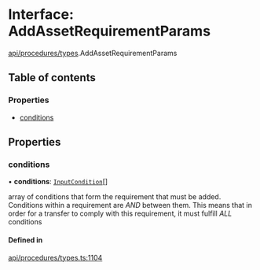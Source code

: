 # Interface: AddAssetRequirementParams

[api/procedures/types](../wiki/api.procedures.types).AddAssetRequirementParams

## Table of contents

### Properties

- [conditions](../wiki/api.procedures.types.AddAssetRequirementParams#conditions)

## Properties

### conditions

• **conditions**: [`InputCondition`](../wiki/api.entities.types#inputcondition)[]

array of conditions that form the requirement that must be added.
  Conditions within a requirement are *AND* between them. This means that in order
  for a transfer to comply with this requirement, it must fulfill *ALL* conditions

#### Defined in

[api/procedures/types.ts:1104](https://github.com/PolymeshAssociation/polymesh-sdk/blob/fe2e6dd1/src/api/procedures/types.ts#L1104)
